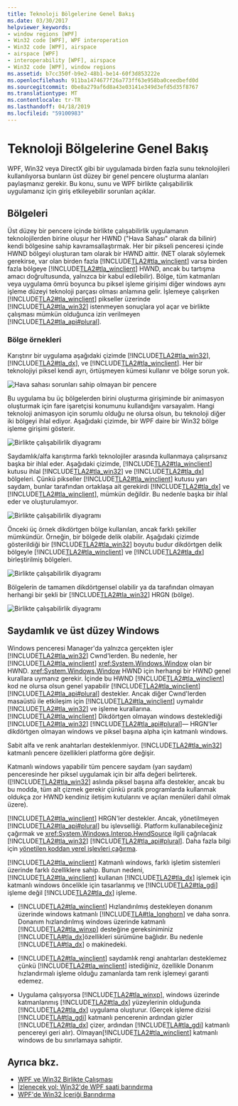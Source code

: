 ```yaml
---
title: Teknoloji Bölgelerine Genel Bakış
ms.date: 03/30/2017
helpviewer_keywords:
- window regions [WPF]
- Win32 code [WPF], WPF interoperation
- Win32 code [WPF], airspace
- airspace [WPF]
- interoperability [WPF], airspace
- Win32 code [WPF], window regions
ms.assetid: b7cc350f-b9e2-48b1-be14-60f3d853222e
ms.openlocfilehash: 911ba1474677f26a773ff63e958ba0ceedbefd0d
ms.sourcegitcommit: 0be8a279af6d8a43e03141e349d3efd5d35f8767
ms.translationtype: MT
ms.contentlocale: tr-TR
ms.lasthandoff: 04/18/2019
ms.locfileid: "59100983"
---
```

# <a name="technology-regions-overview"></a>Teknoloji Bölgelerine Genel Bakış
WPF, Win32 veya DirectX gibi bir uygulamada birden fazla sunu teknolojileri kullanılıyorsa bunların üst düzey bir genel pencere oluşturma alanları paylaşmanız gerekir. Bu konu, sunu ve WPF birlikte çalışabilirlik uygulamanız için giriş etkileyebilir sorunları açıklar.  
  
## <a name="regions"></a>Bölgeleri  
 Üst düzey bir pencere içinde birlikte çalışabilirlik uygulamanın teknolojilerden birine oluşur her HWND ("Hava Sahası" olarak da bilinir) kendi bölgesine sahip kavramsallaştırmak. Her bir pikseli penceresi içinde HWND bölgeyi oluşturan tam olarak bir HWND aittir. (NET olarak söylemek gerekirse, var olan birden fazla [!INCLUDE[TLA2#tla_winclient](../../../../includes/tla2sharptla-winclient-md.md)] varsa birden fazla bölgeye [!INCLUDE[TLA2#tla_winclient](../../../../includes/tla2sharptla-winclient-md.md)] HWND, ancak bu tartışma amacı doğrultusunda, yalnızca bir kabul edilebilir). Bölge, tüm katmanları veya uygulama ömrü boyunca bu piksel işleme girişimi diğer windows aynı işleme düzeyi teknoloji parçası olması anlamına gelir. İşlemeye çalışırken [!INCLUDE[TLA2#tla_winclient](../../../../includes/tla2sharptla-winclient-md.md)] pikseller üzerinde [!INCLUDE[TLA2#tla_win32](../../../../includes/tla2sharptla-win32-md.md)] istenmeyen sonuçlara yol açar ve birlikte çalışması mümkün olduğunca izin verilmeyen [!INCLUDE[TLA2#tla_api#plural](../../../../includes/tla2sharptla-apisharpplural-md.md)].  
  
### <a name="region-examples"></a>Bölge örnekleri  
 Karıştırır bir uygulama aşağıdaki çizimde [!INCLUDE[TLA2#tla_win32](../../../../includes/tla2sharptla-win32-md.md)], [!INCLUDE[TLA2#tla_dx](../../../../includes/tla2sharptla-dx-md.md)], ve [!INCLUDE[TLA2#tla_winclient](../../../../includes/tla2sharptla-winclient-md.md)]. Her bir teknolojiyi piksel kendi ayrı, örtüşmeyen kümesi kullanır ve bölge sorun yok.  
  
 ![Hava sahası sorunları sahip olmayan bir pencere](./media/migrationinteroparchitectarticle01.png "MigrationInteropArchitectArticle01")  
  
 Bu uygulama bu üç bölgelerden birini oluşturma girişiminde bir animasyon oluşturmak için fare işaretçisi konumunu kullandığını varsayalım. Hangi teknoloji animasyon için sorumlu olduğu ne olursa olsun, bu teknoloji diğer iki bölgeyi ihlal ediyor. Aşağıdaki çizimde, bir WPF daire bir Win32 bölge işleme girişimi gösterir.  
  
 ![Birlikte çalışabilirlik diyagramı](./media/migrationinteroparchitectarticle02.png "MigrationInteropArchitectArticle02")  
  
 Saydamlık/alfa karıştırma farklı teknolojiler arasında kullanmaya çalışırsanız başka bir ihlal eder.  Aşağıdaki çizimde, [!INCLUDE[TLA2#tla_winclient](../../../../includes/tla2sharptla-winclient-md.md)] kutusu ihlal [!INCLUDE[TLA2#tla_win32](../../../../includes/tla2sharptla-win32-md.md)] ve [!INCLUDE[TLA2#tla_dx](../../../../includes/tla2sharptla-dx-md.md)] bölgeleri. Çünkü pikseller [!INCLUDE[TLA2#tla_winclient](../../../../includes/tla2sharptla-winclient-md.md)] kutusu yarı saydam, bunlar tarafından ortaklaşa ait gerekirdi [!INCLUDE[TLA2#tla_dx](../../../../includes/tla2sharptla-dx-md.md)] ve [!INCLUDE[TLA2#tla_winclient](../../../../includes/tla2sharptla-winclient-md.md)], mümkün değildir.  Bu nedenle başka bir ihlal eder ve oluşturulamıyor.  
  
 ![Birlikte çalışabilirlik diyagramı](./media/migrationinteroparchitectarticle03.png "MigrationInteropArchitectArticle03")  
  
 Önceki üç örnek dikdörtgen bölge kullanılan, ancak farklı şekiller mümkündür.  Örneğin, bir bölgede delik olabilir. Aşağıdaki çizimde gösterildiği bir [!INCLUDE[TLA2#tla_win32](../../../../includes/tla2sharptla-win32-md.md)] boyutu budur dikdörtgen delik bölgeyle [!INCLUDE[TLA2#tla_winclient](../../../../includes/tla2sharptla-winclient-md.md)] ve [!INCLUDE[TLA2#tla_dx](../../../../includes/tla2sharptla-dx-md.md)] birleştirilmiş bölgeleri.  
  
 ![Birlikte çalışabilirlik diyagramı](./media/migrationinteroparchitectarticle04.png "MigrationInteropArchitectArticle04")  
  
 Bölgelerin de tamamen dikdörtgensel olabilir ya da tarafından olmayan herhangi bir şekli bir [!INCLUDE[TLA2#tla_win32](../../../../includes/tla2sharptla-win32-md.md)] HRGN (bölge).  
  
 ![Birlikte çalışabilirlik diyagramı](./media/migrationinteroparchitectarticle05.png "MigrationInteropArchitectArticle05")  
  
## <a name="transparency-and-top-level-windows"></a>Saydamlık ve üst düzey Windows  
 Windows penceresi Manager'da yalnızca gerçekten işler [!INCLUDE[TLA2#tla_win32](../../../../includes/tla2sharptla-win32-md.md)] Cwnd'lerden. Bu nedenle, her [!INCLUDE[TLA2#tla_winclient](../../../../includes/tla2sharptla-winclient-md.md)] <xref:System.Windows.Window> olan bir HWND. <xref:System.Windows.Window> HWND için herhangi bir HWND genel kurallara uymanız gerekir. İçinde bu HWND [!INCLUDE[TLA2#tla_winclient](../../../../includes/tla2sharptla-winclient-md.md)] kod ne olursa olsun genel yapabilir [!INCLUDE[TLA2#tla_winclient](../../../../includes/tla2sharptla-winclient-md.md)] [!INCLUDE[TLA2#tla_api#plural](../../../../includes/tla2sharptla-apisharpplural-md.md)] destekler. Ancak diğer Cwnd'lerden masaüstü ile etkileşim için [!INCLUDE[TLA2#tla_winclient](../../../../includes/tla2sharptla-winclient-md.md)] uymalıdır [!INCLUDE[TLA2#tla_win32](../../../../includes/tla2sharptla-win32-md.md)] ve işleme kurallarına.  [!INCLUDE[TLA2#tla_winclient](../../../../includes/tla2sharptla-winclient-md.md)] Dikdörtgen olmayan windows desteklediği [!INCLUDE[TLA2#tla_win32](../../../../includes/tla2sharptla-win32-md.md)] [!INCLUDE[TLA2#tla_api#plural](../../../../includes/tla2sharptla-apisharpplural-md.md)]— HRGN'ler dikdörtgen olmayan windows ve piksel başına alpha için katmanlı windows.  
  
 Sabit alfa ve renk anahtarları desteklenmiyor.  [!INCLUDE[TLA2#tla_win32](../../../../includes/tla2sharptla-win32-md.md)] katmanlı pencere özellikleri platforma göre değişir.  
  
 Katmanlı windows yapabilir tüm pencere saydam (yarı saydam) penceresinde her piksel uygulamak için bir alfa değeri belirterek.  ([!INCLUDE[TLA2#tla_win32](../../../../includes/tla2sharptla-win32-md.md)] aslında piksel başına alfa destekler, ancak bu bu modda, tüm alt çizmek gerekir çünkü pratik programlarda kullanmak oldukça zor HWND kendiniz iletişim kutularını ve açılan menüleri dahil olmak üzere).  
  
 [!INCLUDE[TLA2#tla_winclient](../../../../includes/tla2sharptla-winclient-md.md)] HRGN'ler destekler. Ancak, yönetilmeyen [!INCLUDE[TLA2#tla_api#plural](../../../../includes/tla2sharptla-apisharpplural-md.md)] bu işlevselliği. Platform kullanabileceğiniz çağırmak ve <xref:System.Windows.Interop.HwndSource> ilgili çağrılacak [!INCLUDE[TLA2#tla_win32](../../../../includes/tla2sharptla-win32-md.md)] [!INCLUDE[TLA2#tla_api#plural](../../../../includes/tla2sharptla-apisharpplural-md.md)]. Daha fazla bilgi için [yönetilen koddan yerel işlevleri çağırma](/cpp/dotnet/calling-native-functions-from-managed-code).  
  
 [!INCLUDE[TLA2#tla_winclient](../../../../includes/tla2sharptla-winclient-md.md)] Katmanlı windows, farklı işletim sistemleri üzerinde farklı özelliklere sahip. Bunun nedeni, [!INCLUDE[TLA2#tla_winclient](../../../../includes/tla2sharptla-winclient-md.md)] kullanan [!INCLUDE[TLA2#tla_dx](../../../../includes/tla2sharptla-dx-md.md)] işlemek için katmanlı windows öncelikle için tasarlanmış ve [!INCLUDE[TLA2#tla_gdi](../../../../includes/tla2sharptla-gdi-md.md)] işleme değil [!INCLUDE[TLA2#tla_dx](../../../../includes/tla2sharptla-dx-md.md)] işleme.  
  
-   [!INCLUDE[TLA2#tla_winclient](../../../../includes/tla2sharptla-winclient-md.md)] Hızlandırılmış destekleyen donanım üzerinde windows katmanlı [!INCLUDE[TLA#tla_longhorn](../../../../includes/tlasharptla-longhorn-md.md)] ve daha sonra. Donanım hızlandırılmış windows üzerinde katmanlı [!INCLUDE[TLA2#tla_winxp](../../../../includes/tla2sharptla-winxp-md.md)] desteğine gereksiniminiz [!INCLUDE[TLA#tla_dx](../../../../includes/tlasharptla-dx-md.md)]özellikleri sürümüne bağlıdır. Bu nedenle [!INCLUDE[TLA#tla_dx](../../../../includes/tlasharptla-dx-md.md)] o makinedeki.  
  
-   [!INCLUDE[TLA2#tla_winclient](../../../../includes/tla2sharptla-winclient-md.md)] saydamlık rengi anahtarları desteklemez çünkü [!INCLUDE[TLA2#tla_winclient](../../../../includes/tla2sharptla-winclient-md.md)] istediğiniz, özellikle Donanım hızlandırmalı işleme olduğu zamanlarda tam renk işlemeyi garanti edemez.  
  
-   Uygulama çalışıyorsa [!INCLUDE[TLA2#tla_winxp](../../../../includes/tla2sharptla-winxp-md.md)], windows üzerinde katmanlanmış [!INCLUDE[TLA2#tla_dx](../../../../includes/tla2sharptla-dx-md.md)] yüzeylerinin olduğunda [!INCLUDE[TLA2#tla_dx](../../../../includes/tla2sharptla-dx-md.md)] uygulama oluşturur.  (Gerçek işleme dizisi [!INCLUDE[TLA#tla_gdi](../../../../includes/tlasharptla-gdi-md.md)] katmanlı pencerenin ardından gizler [!INCLUDE[TLA2#tla_dx](../../../../includes/tla2sharptla-dx-md.md)] çizer, ardından [!INCLUDE[TLA#tla_gdi](../../../../includes/tlasharptla-gdi-md.md)] katmanlı pencereyi geri alır).  Olmayan[!INCLUDE[TLA2#tla_winclient](../../../../includes/tla2sharptla-winclient-md.md)] katmanlı windows de bu sınırlamaya sahiptir.  
  
## <a name="see-also"></a>Ayrıca bkz.

- [WPF ve Win32 Birlikte Çalışması](wpf-and-win32-interoperation.md)
- [İzlenecek yol: Win32'de WPF saati barındırma](walkthrough-hosting-a-wpf-clock-in-win32.md)
- [WPF'de Win32 İçeriği Barındırma](hosting-win32-content-in-wpf.md)
